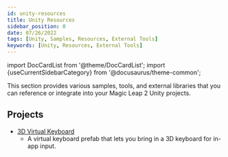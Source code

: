 ```yaml
---
id: unity-resources
title: Unity Resources
sidebar_position: 0
date: 07/26/2022
tags: [Unity, Samples, Resources, External Tools]
keywords: [Unity, Resources, External Tools]
---
```


import DocCardList from '@theme/DocCardList';
import {useCurrentSidebarCategory} from '@docusaurus/theme-common';

This section provides various samples, tools, and external libraries that you can reference or integrate into your Magic Leap 2 Unity projects.

## Projects

- [3D Virtual Keyboard](/versioned_docs/version-31-Aug-2023/guides/unity/resources/virtual-keyboard.md)
  - A virtual keyboard prefab that lets you bring in a 3D keyboard for in-app input.

<DocCardList items={useCurrentSidebarCategory().items}/>

